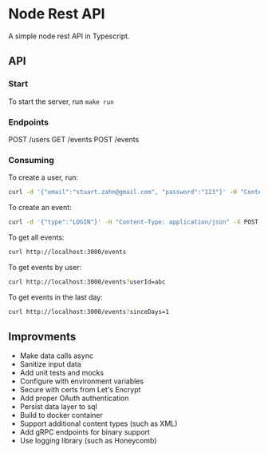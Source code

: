 # Node Rest API

A simple node rest API in Typescript.

## API

### Start

To start the server, run `make run`

### Endpoints

POST /users
GET /events
POST /events

### Consuming

To create a user, run:

```bash
curl -d '{"email":"stuart.zahn@gmail.com", "password":"123"}' -H "Content-Type: application/json" -X POST http://localhost:3000/users
```

To create an event:

```bash
curl -d '{"type":"LOGIN"}' -H "Content-Type: application/json" -X POST http://localhost:3000/events
```

To get all events:

```bash
curl http://localhost:3000/events
```

To get events by user:

```bash
curl http://localhost:3000/events?userId=abc
```

To get events in the last day:

```bash
curl http://localhost:3000/events?sinceDays=1
```
## Improvments

- Make data calls async
- Sanitize input data
- Add unit tests and mocks
- Configure with environment variables
- Secure with certs from Let's Encrypt
- Add proper OAuth authentication
- Persist data layer to sql
- Build to docker container
- Support additional content types (such as XML)
- Add gRPC endpoints for binary support
- Use logging library (such as Honeycomb)
